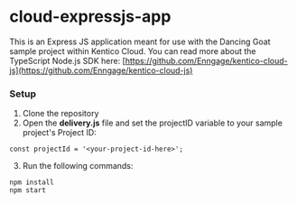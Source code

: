 # cloud-expressjs-app
This is an Express JS application meant for use with the Dancing Goat sample project within Kentico Cloud. You can read more about the TypeScript Node.js SDK here: [https://github.com/Enngage/kentico-cloud-js](https://github.com/Enngage/kentico-cloud-js)

### Setup

1. Clone the repository
2. Open the **delivery.js** file and set the projectID variable to your sample project's Project ID:
```
const projectId = '<your-project-id-here>';
```
3. Run the following commands:
```
npm install
npm start
```